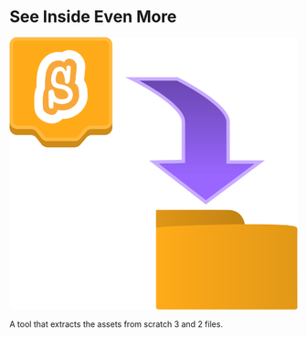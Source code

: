 # See Inside Even More

<p align="center">
    <img src="docs/logo.svg"/>
</p>

A tool that extracts the assets from scratch 3 and 2 files.
